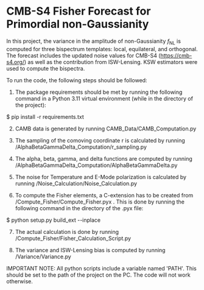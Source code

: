 # CMB-S4 Fisher Forecast for Primordial non-Gaussianity

In this project, the variance in the amplitude of non-Gaussianity $f_{\mathrm{NL}}$ is computed for three bispectrum templates: local, equilateral, and orthogonal. The forecast includes the updated noise values for CMB-S4 (https://cmb-s4.org/) as well as the contribution from ISW-Lensing. KSW estimators were used to compute the bispectra.

To run the code, the following steps should be followed:

1) The package requirements should be met by running the following command in a Python 3.11 virtual environment (while in the directory of the project):

$ pip install -r requirements.txt

2) CAMB data is generated by running CAMB_Data/CAMB_Computation.py

3) The sampling of the comoving coordinate r is calculated by running /AlphaBetaGammaDelta_Computation/r_sampling.py

4) The alpha, beta, gamma, and delta functions are computed by running /AlphaBetaGammaDelta_Computation/AlphaBetaGammaDelta.py

5) The noise for Temperature and E-Mode polarization is calculated by running /Noise_Calculation/Noise_Calculation.py

6) To compute the Fisher elements, a C-extension has to be created from /Compute_Fisher/Compute_Fisher.pyx . This is done by running the following command in the directory of the .pyx file:

$ python setup.py build_ext --inplace

7) The actual calculation is done by running /Compute_Fisher/Fisher_Calculation_Script.py

8) The variance and ISW-Lensing bias is computed by running /Variance/Variance.py

IMPORTANT NOTE: All python scripts include a variable named 'PATH'. This should be set to the path of the project on the PC. The code will not work otherwise.

